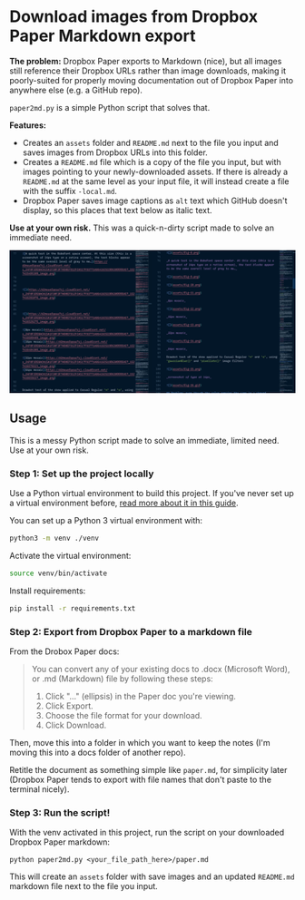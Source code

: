 # Download images from Dropbox Paper Markdown export

**The problem:** Dropbox Paper exports to Markdown (nice), but all images still reference their Dropbox URLs rather than image downloads, making it poorly-suited for properly moving documentation out of Dropbox Paper into anywhere else (e.g. a GitHub repo).

`paper2md.py` is a simple Python script that solves that.

**Features:**

- Creates an `assets` folder and `README.md` next to the file you input and saves images from Dropbox URLs into this folder.
- Creates a `README.md` file which is a copy of the file you input, but with images pointing to your newly-downloaded assets. If there is already a `README.md` at the same level as your input file, it will instead create a file with the suffix `-local.md`.
- Dropbox Paper saves image captions as `alt` text which GitHub doesn't display, so this places that text below as italic text.

**Use at your own risk.** This was a quick-n-dirty script made to solve an immediate need.

![](before_after.png)

## Usage

This is a messy Python script made to solve an immediate, limited need. Use at your own risk.

### Step 1: Set up the project locally

Use a Python virtual environment to build this project. If you've never set up a virtual environment before, [read more about it in this guide](https://packaging.python.org/tutorials/installing-packages/#creating-virtual-environments).

You can set up a Python 3 virtual environment with:

```bash
python3 -m venv ./venv
```

Activate the virtual environment:

```bash
source venv/bin/activate
```

Install requirements:

```bash
pip install -r requirements.txt
```

### Step 2: Export from Dropbox Paper to a markdown file

From the Drobox Paper docs:

> You can convert any of your existing docs to .docx (Microsoft Word), or .md (Markdown) file by following these steps:
>
> 1. Click "…" (ellipsis) in the Paper doc you're viewing.
> 1. Click Export.
> 1. Choose the file format for your download.
> 1. Click Download.

Then, move this into a folder in which you want to keep the notes (I'm moving this into a docs folder of another repo).

Retitle the document as something simple like `paper.md`, for simplicity later (Dropbox Paper tends to export with file names that don't paste to the terminal nicely).

### Step 3: Run the script!

With the venv activated in this project, run the script on your downloaded Dropbox Paper markdown:

```
python paper2md.py <your_file_path_here>/paper.md
```

This will create an `assets` folder with save images and an updated `README.md` markdown file next to the file you input.
